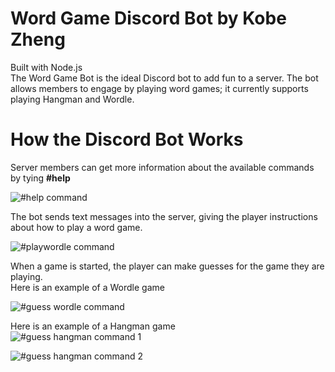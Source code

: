 # Word Game Discord Bot by Kobe Zheng

Built with Node.js <br/>
The Word Game Bot is the ideal Discord bot to add fun to a server. 
The bot allows members to engage by playing word games; it currently supports playing Hangman and Wordle.

# How the Discord Bot Works 
Server members can get more information about the available commands by tying **#help** <br />


![#help command](https://user-images.githubusercontent.com/57577392/171277800-30903133-e7f0-4032-a3f5-8e7161e7d47d.PNG) <br/>


The bot sends text messages into the server, giving the player instructions about how to play a word game. <br/> 

![#playwordle command](https://user-images.githubusercontent.com/57577392/171278034-cdcb8485-7e76-4d0e-8a2d-a59725d32092.PNG) <br/>

When a game is started, the player can make guesses for the game they are playing. <br/>
Here is an example of a Wordle game <br/>

![#guess wordle command](https://user-images.githubusercontent.com/57577392/171278156-316ae94c-66e1-4f1d-8355-aba74c311753.PNG) <br/>

Here is an example of a Hangman game  <br/>
![#guess hangman command 1](https://user-images.githubusercontent.com/57577392/171278222-d7837f69-7d1b-423a-b757-c66cfdb53f22.PNG)


![#guess hangman command 2](https://user-images.githubusercontent.com/57577392/171278228-47945474-ad65-4bb6-a9d0-b45ba6b71dc0.PNG)
